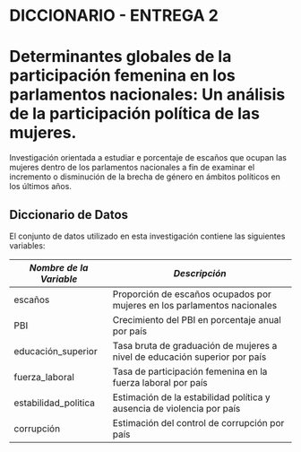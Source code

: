 # DICCIONARIO - ENTREGA 2

# Determinantes globales de la participación femenina en los parlamentos nacionales: Un análisis de la participación política de las mujeres.

Investigación orientada a estudiar e porcentaje de escaños que ocupan las mujeres dentro de los parlamentos nacionales a fin de examinar el incremento o disminución de la brecha de género en ámbitos políticos en los últimos años. 

## Diccionario de Datos

El conjunto de datos utilizado en esta investigación contiene las siguientes variables:

| *Nombre de la Variable* | *Descripción* |
|-------------------------|---------------|
| escaños                 | Proporción de escaños ocupados por mujeres en los parlamentos nacionales |
| PBI                     | Crecimiento del PBI en porcentaje anual por país |
| educación_superior      | Tasa bruta de graduación de mujeres a nivel de educación superior por país|
| fuerza_laboral          | Tasa de participación femenina en la fuerza laboral por país |
| estabilidad_politica    | Estimación de la estabilidad política y ausencia de violencia por país |
| corrupción              | Estimación del control de corrupción por país |

